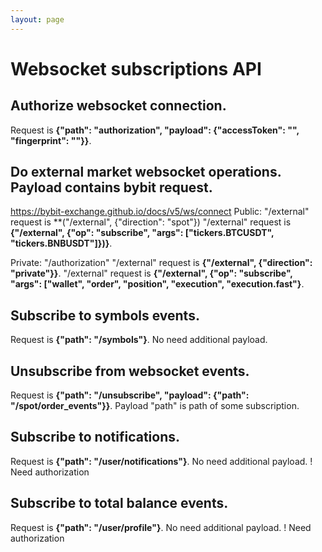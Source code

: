 ```yaml
---
layout: page
---
```


# Websocket subscriptions API

<GlobalAuth />

## Authorize websocket connection.
Request is **{"path": "authorization", "payload": {"accessToken": "", "fingerprint": ""}}**.

<InteractiveWebsocketsubscriptionsAPIEndpoint1 />

## Do external market websocket operations. Payload contains bybit request.
https://bybit-exchange.github.io/docs/v5/ws/connect
Public:
"/external" request is  **("/external", {"direction": "spot"})
"/external" request is  **{"/external", {"op": "subscribe", "args": ["tickers.BTCUSDT", "tickers.BNBUSDT"]})}**.

Private:
"/authorization"
"/external" request is  **{"/external", {"direction": "private"}}**.
"/external" request is  **{"/external", {"op": "subscribe", "args": ["wallet", "order",  "position", "execution", "execution.fast"}**.

<InteractiveWebsocketsubscriptionsAPIEndpoint2 />

## Subscribe to symbols events.
Request is **{"path": "/symbols"}**. No need additional payload.

<InteractiveWebsocketsubscriptionsAPIEndpoint3 />

## Unsubscribe from websocket events.
Request is **{"path": "/unsubscribe", "payload": {"path": "/spot/order_events"}}**.
Payload "path" is path of some subscription.

<InteractiveWebsocketsubscriptionsAPIEndpoint4 />

## Subscribe to notifications.
Request is **{"path": "/user/notifications"}**. No need additional payload.
! Need authorization

<InteractiveWebsocketsubscriptionsAPIEndpoint5 />

## Subscribe to total balance events.
Request is **{"path": "/user/profile"}**. No need additional payload.
! Need authorization

<InteractiveWebsocketsubscriptionsAPIEndpoint6 />

<script setup>
import InteractiveWebsocketsubscriptionsAPIEndpoint1 from '../../.vitepress/theme/components/InteractiveWebsocketsubscriptionsAPIEndpoint1.vue'
import InteractiveWebsocketsubscriptionsAPIEndpoint2 from '../../.vitepress/theme/components/InteractiveWebsocketsubscriptionsAPIEndpoint2.vue'
import InteractiveWebsocketsubscriptionsAPIEndpoint3 from '../../.vitepress/theme/components/InteractiveWebsocketsubscriptionsAPIEndpoint3.vue'
import InteractiveWebsocketsubscriptionsAPIEndpoint4 from '../../.vitepress/theme/components/InteractiveWebsocketsubscriptionsAPIEndpoint4.vue'
import InteractiveWebsocketsubscriptionsAPIEndpoint5 from '../../.vitepress/theme/components/InteractiveWebsocketsubscriptionsAPIEndpoint5.vue'
import InteractiveWebsocketsubscriptionsAPIEndpoint6 from '../../.vitepress/theme/components/InteractiveWebsocketsubscriptionsAPIEndpoint6.vue'
import GlobalAuth from '../../.vitepress/theme/components/GlobalAuth.vue'
import SimpleOutline from '../../.vitepress/theme/components/SimpleOutline.vue'
</script>

<SimpleOutline :items="[
  { text: 'Authorize websocket connection.', anchor: '#authorize-websocket-connection' },
  { text: 'Do external market websocket operations. Payload contains bybit request. https://bybit-exchange.github.io/docs/v5/ws/connect', anchor: '#do-external-market-websocket-operations-payload-contains-bybit-request-httpsbybitexchangegithubiodocsv5wsconnect' },
  { text: 'Subscribe to symbols events.', anchor: '#subscribe-to-symbols-events' },
  { text: 'Unsubscribe from websocket events.', anchor: '#unsubscribe-from-websocket-events' },
  { text: 'Subscribe to notifications.', anchor: '#subscribe-to-notifications' },
  { text: 'Subscribe to total balance events.', anchor: '#subscribe-to-total-balance-events' }
]" />
